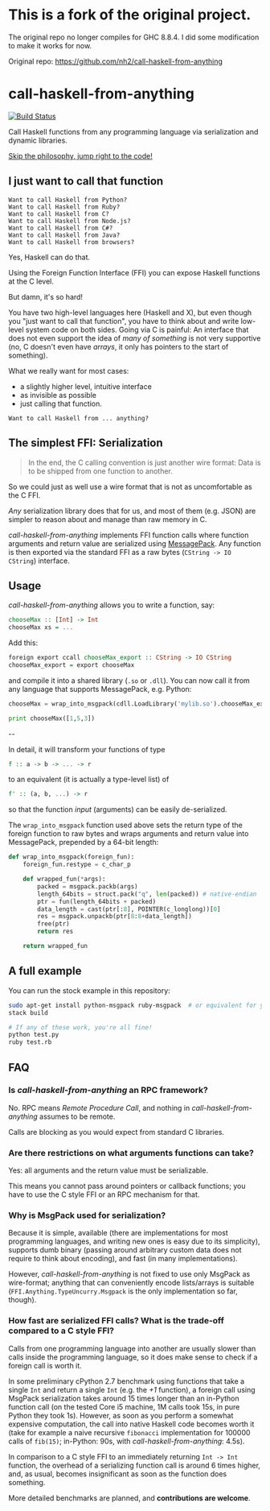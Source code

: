 # This is a fork of the original project.

The original repo no longer compiles for GHC 8.8.4. I did some modification to make it works for now.

Original repo: https://github.com/nh2/call-haskell-from-anything



call-haskell-from-anything
==========================

[![Build Status](https://travis-ci.org/nh2/call-haskell-from-anything.png)](https://travis-ci.org/nh2/call-haskell-from-anything)

Call Haskell functions from any programming language via serialization and dynamic libraries.

[Skip the philosophy, jump right to the code!](#usage)


I just want to call that function
---------------------------------

```
Want to call Haskell from Python?
Want to call Haskell from Ruby?
Want to call Haskell from C?
Want to call Haskell from Node.js?
Want to call Haskell from C#?
Want to call Haskell from Java?
Want to call Haskell from browsers?
```

Yes, Haskell can do that.

Using the Foreign Function Interface (FFI) you can expose Haskell functions at the C level.

But damn, it's so hard!

You have two high-level languages here (Haskell and X), but even though you "just want to call that function", you have to think about and write low-level system code on both sides.
Going via C is painful: An interface that does not even support the idea of *many of something* is not very supportive (no, C doesn't even have *arrays*, it only has pointers to the start of something).

What we really want for most cases:
* a slightly higher level, intuitive interface
* as invisible as possible
* just calling that function.

```
Want to call Haskell from ... anything?
```


The simplest FFI: Serialization
-------------------------------

> In the end, the C calling convention is just another wire format:
> Data is to be shipped from one function to another.

So we could just as well use a wire format that is not as uncomfortable as the C FFI.

*Any* serialization library does that for us, and most of them (e.g. JSON) are simpler to reason about and manage than raw memory in C.

*call-haskell-from-anything* implements FFI function calls where function arguments and return value are serialized using [MessagePack](http://msgpack.org).
Any function is then exported via the standard FFI as a raw bytes (`CString -> IO CString`) interface.


Usage
-----

*call-haskell-from-anything* allows you to write a function, say:

```haskell
chooseMax :: [Int] -> Int
chooseMax xs = ...
```

Add this:

```haskell
foreign export ccall chooseMax_export :: CString -> IO CString
chooseMax_export = export chooseMax
```

and compile it into a shared library (`.so` or `.dll`).
You can now call it from any language that supports MessagePack, e.g. Python:

```python
chooseMax = wrap_into_msgpack(cdll.LoadLibrary('mylib.so').chooseMax_export)

print chooseMax([1,5,3])
```

--

In detail, it will transform your functions of type

```haskell
f :: a -> b -> ... -> r
```

to an equivalent (it is actually a type-level list) of

```haskell
f' :: (a, b, ...) -> r
```

so that the function *input* (arguments) can be easily de-serialized.

The `wrap_into_msgpack` function used above sets the return type of the foreign function to raw bytes and wraps arguments and return value into MessagePack, prepended by a 64-bit length:

```python
def wrap_into_msgpack(foreign_fun):
    foreign_fun.restype = c_char_p

    def wrapped_fun(*args):
        packed = msgpack.packb(args)
        length_64bits = struct.pack("q", len(packed)) # native-endian
        ptr = fun(length_64bits + packed)
        data_length = cast(ptr[:8], POINTER(c_longlong))[0]
        res = msgpack.unpackb(ptr[8:8+data_length])
        free(ptr)
        return res

    return wrapped_fun
```


A full example
--------------

You can run the stock example in this repository:

```bash
sudo apt-get install python-msgpack ruby-msgpack  # or equivalent for your system
stack build

# If any of these work, you're all fine!
python test.py
ruby test.rb
```

FAQ
---

### Is *call-haskell-from-anything* an RPC framework?

No. RPC means *Remote Procedure Call*, and nothing in *call-haskell-from-anything* assumes to be remote.

Calls are blocking as you would expect from standard C libraries.


### Are there restrictions on what arguments functions can take?

Yes: all arguments and the return value must be serializable.

This means you cannot pass around pointers or callback functions; you have to use the C style FFI or an RPC mechanism for that.


### Why is MsgPack used for serialization?

Because it is simple, available (there are implementations for most programming languages, and writing new ones is easy due to its simplicity), supports dumb binary (passing around arbitrary custom data does not require to think about encoding), and fast (in many implementations).

However, *call-haskell-from-anything* is not fixed to use only MsgPack as wire-format; anything that can conveniently encode lists/arrays is suitable (`FFI.Anything.TypeUncurry.Msgpack` is the only implementation so far, though).


### How fast are serialized FFI calls? What is the trade-off compared to a C style FFI?

Calls from one programming language into another are usually slower than calls inside the programming language, so it does make sense to check if a foreign call is worth it.

In some preliminary cPython 2.7 benchmark using functions that take a single `Int` and return a single `Int` (e.g. the *+1* function), a foreign call using MsgPack serialization takes around 15 times longer than an in-Python function call (on the tested Core i5 machine, 1M calls took 15s, in pure Python they took 1s). However, as soon as you perform a somewhat expensive computation, the call into native Haskell code becomes worth it (take for example a naive recursive `fibonacci` implementation for 100000 calls of `fib(15)`; in-Python: 90s, with *call-haskell-from-anything*: 4.5s).

In comparison to a C style FFI to an immediately returning `Int -> Int` function, the overhead of a serializing function call is around 6 times higher, and, as usual, becomes insignificant as soon as the function does something.

More detailed benchmarks are planned, and **contributions are welcome**.
